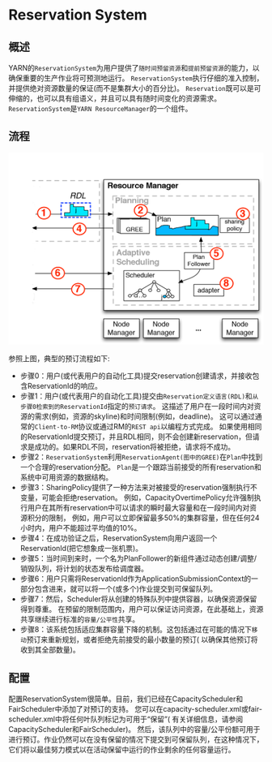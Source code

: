 # Reservation System

## 概述

YARN的`ReservationSystem`为用户提供了`随时间预留资源`和`提前预留资源`的能力，以确保重要的生产作业将可预测地运行。
`ReservationSystem`执行仔细的准入控制，并提供绝对资源数量的保证(而不是集群大小的百分比)。
`Reservation`既可以是可伸缩的，也可以具有组语义，并且可以具有随时间变化的资源需求。
`ReservationSystem`是`YARN ResourceManager`的一个组件。

## 流程

![](../../images/yarn/yarn-reservation.png)

参照上图，典型的预订流程如下:

* 步骤0：用户(或代表用户的自动化工具)提交reservation创建请求，并接收包含ReservationId的响应。
* 步骤1：用户(或代表用户的自动化工具)提交由`Reservation定义语言(RDL)`和`从步骤0检索到的ReservationId`指定的`预订请求`。
  这描述了用户在一段时间内对资源的需求(例如，资源的skyline)和时间限制(例如，deadline)。
  这可以通过通常的`Client-to-RM`协议或通过RM的`REST api`以编程方式完成。
  如果使用相同的ReservationId提交预订，并且RDL相同，则不会创建新reservation，但请求是成功的。如果RDL不同，reservation将被拒绝，请求将不成功。
* 步骤2：`ReservationSystem`利用`ReservationAgent(图中的GREE)`在`Plan`中找到一个合理的reservation分配。
  `Plan`是一个跟踪当前接受的所有reservation和系统中可用资源的数据结构。
* 步骤3：SharingPolicy提供了一种方法来对被接受的reservation强制执行不变量，可能会拒绝reservation。
  例如，CapacityOvertimePolicy允许强制执行用户在其所有reservation中可以请求的瞬时最大容量和在一段时间内对资源积分的限制，
  例如，用户可以立即保留最多50%的集群容量，但在任何24小时内，用户不能超过平均值的10%。
* 步骤4：在成功验证之后，ReservationSystem向用户返回一个ReservationId(把它想象成一张机票)。
* 步骤5：当时间到来时，一个名为PlanFollower的新组件通过动态创建/调整/销毁队列，将计划的状态发布给调度器。
* 步骤6：用户只需将ReservationId作为ApplicationSubmissionContext的一部分包含进来，就可以将一个(或多个)作业提交到可保留队列。
* 步骤7：然后，Scheduler将从创建的特殊队列中提供容器，以确保资源保留得到尊重。
  在预留的限制范围内，用户可以保证访问资源，在此基础上，资源共享继续进行标准的`容量/公平性`共享。
* 步骤8：该系统包括适应集群容量下降的机制。这包括通过在可能的情况下`移动`预订来重新规划，或者拒绝先前接受的最小数量的预订(
  以确保其他预订将收到其全部数量)。

## 配置

配置ReservationSystem很简单。目前，我们已经在CapacityScheduler和FairScheduler中添加了对预订的支持。
您可以在capacity-scheduler.xml或fair-scheduler.xml中将任何叶队列标记为可用于“保留”(
有关详细信息，请参阅CapacityScheduler和FairScheduler)。
然后，该队列中的容量/公平份额可用于进行预订。作业仍然可以在没有保留的情况下提交到可保留队列，在这种情况下，它们将以最佳努力模式以在活动保留中运行的作业剩余的任何容量运行。

